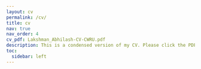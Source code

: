 ```yaml
---
layout: cv
permalink: /cv/
title: cv
nav: true
nav_order: 4
cv_pdf: Lakshman_Abhilash-CV-CWRU.pdf
description: This is a condensed version of my CV. Please click the PDF download button for a full CV.
toc:
  sidebar: left
---
```

